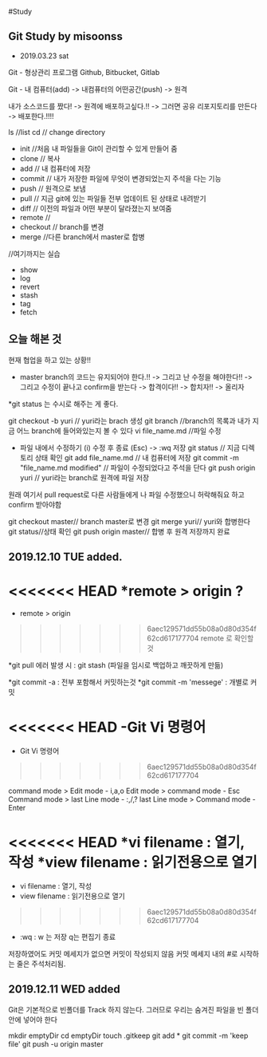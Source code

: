 #Study

## Git Study by misoonss

* 2019.03.23 sat

Git - 형상관리 프로그램
	Github, Bitbucket, Gitlab

Git - 내 컴퓨터(add) -> 내컴퓨터의 어떤공간(push) -> 원격


내가 소스코드를 짰다! -> 원격에 배포하고싶다.!! -> 그러면 공유 리포지토리를 만든다 -> 배포한다.!!!!

ls //list 
cd // change directory

* init //처음 내 파일들을 Git이 관리할 수 있게 만들어 줌
* clone // 복사
* add // 내 컴퓨터에 저장
* commit // 내가 저장한 파일에 무엇이 변경되었는지 주석을 다는 기능
* push // 원격으로 보냄
* pull // 지금 git에 있는 파일들 전부 업데이트 된 상태로 내려받기
* diff // 이전의 파일과 어떤 부분이 달라졌는지 보여줌
* remote //
* checkout // branch를 변경
* merge //다른 branch에서 master로 합병

//여기까지는 실습

* show
* log
* revert
* stash
* tag
* fetch


## 오늘 해본 것

현재 협업을 하고 있는 상황!!
 - master branch의 코드는 유지되어야 한다.!! -> 그리고 난 수정을 해야한다!! -> 그리고 수정이 끝나고 confirm을 받는다 -> 합격이다!! -> 합치자!! -> 올리자


*git status 는 수시로 해주는 게 좋다.

 git checkout -b yuri // yuri라는 brach 생성
 git branch //branch의 목록과 내가 지금 어느 branch에 들어와있는지 볼 수 있다
 vi file_name.md //파일 수정
  - 파일 내에서 수정하기 (i) 수정 후 종료 (Esc) -> :wq 저장
  git status // 지금 디렉토리 상태 확인
  git add file_name.md // 내 컴퓨터에 저장
  git commit -m "file_name.md modified" // 파일이 수정되었다고 주석을 단다
  git push origin yuri // yuri라는 branch로 원격에 파일 저장
  
  원래 여기서 pull request로 다른 사람들에게 나 파일 수정했으니 허락해줘요 하고 confirm 받아야함

  git checkout master// branch master로 변경
  git merge yuri// yuri와 합병한다
  git status//상태 확인
  git push origin master// 합병 후 원격 저장까지 완료


## 2019.12.10 TUE added.

<<<<<<< HEAD
*remote > origin ?
=======
- remote > origin 
>>>>>>> 6aec129571dd55b08a0d80d354f62cd617177704
remote 로 확인할 것

*git pull 에러 발생 시 : git stash (파일을 임시로 백업하고 깨끗하게 만듦)

*git commit -a : 전부 포함해서 커밋하는것
*git commit -m 'messege' : 개별로 커밋

<<<<<<< HEAD
-Git Vi 명령어
=======
- Git Vi 명령어
>>>>>>> 6aec129571dd55b08a0d80d354f62cd617177704

command mode > Edit mode - i,a,o
Edit mode > command mode - Esc
Command mode > last Line mode - :,/,?
last Line mode > Command mode - Enter

<<<<<<< HEAD
*vi filename : 열기, 작성
*view filename : 읽기전용으로 열기
=======
* vi filename : 열기, 작성
* view filename : 읽기전용으로 열기
>>>>>>> 6aec129571dd55b08a0d80d354f62cd617177704

- :wq : w 는 저장 q는 편집기 종료 

저장하였어도 커밋 메세지가 없으면 커밋이 작성되지 않음
커밋 메세지 내의 #로 시작하는 줄은 주석처리됨.


## 2019.12.11 WED added

Git은 기본적으로 빈폴더를 Track 하지 않는다.
그러므로 우리는 숨겨진 파일을 빈 폴더 안에 넣어야 한다

mkdir emptyDir
cd emptyDir
touch .gitkeep
git add *
git commit -m 'keep file'
git push -u origin master


